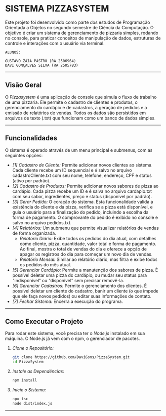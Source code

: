 # SISTEMA PIZZASYSTEM

Este projeto foi desenvolvido como parte dos estudos de Programação Orientada a Objetos no segundo semestre de Ciência da Computação. O objetivo é criar um sistema de gerenciamento de pizzaria simples, rodando no console, para praticar conceitos de manipulação de dados, estruturas de controle e interações com o usuário via terminal.
    
    ALUNOS:
    
    GUSTAVO ZAIA PASTRO (RA 2506964)
    DAVI GONÇALVES SILVA (RA 2505783)
-----

## Visão Geral

O *Pizzasystem* é uma aplicação de console que simula o fluxo de trabalho de uma pizzaria. Ele permite o cadastro de clientes e produtos, o gerenciamento do cardápio e de cadastros, a geração de pedidos e a emissão de relatórios de vendas. Todos os dados são persistidos em arquivos de texto (.txt) que funcionam como um banco de dados simples.

-----

## Funcionalidades

O sistema é operado através de um menu principal e submenus, com as seguintes opções:

  * *[1] Cadastro de Cliente:* Permite adicionar novos clientes ao sistema. Cada cliente recebe um ID sequencial e é salvo no arquivo cadastroCliente.txt com seu nome, telefone, endereço, CPF e status (ativo por padrão).
  * *[2] Cadastro de Produtos:* Permite adicionar novos sabores de pizza ao cardápio. Cada pizza recebe um ID e é salva no arquivo cardapio.txt com seu sabor, ingredientes, preço e status (disponível por padrão).
  * *[3] Gerar Pedido:* O coração do sistema. Esta funcionalidade valida a existência do cliente e da pizza, verifica se a pizza está disponível, e guia o usuário para a finalização do pedido, incluindo a escolha da forma de pagamento. O comprovante do pedido é exibido no console e salvo no arquivo pedidos.txt.
  * *[4] Relatórios:* Um submenu que permite visualizar relatórios de vendas de forma organizada.
      * *Relatório Diário:* Exibe todos os pedidos do dia atual, com detalhes como cliente, pizza, quantidade, valor total e forma de pagamento. Ao final, mostra o total de vendas do dia e oferece a opção de apagar os registros do dia para começar um novo dia de vendas.
      * *Relatório Mensal:* Similar ao relatório diário, mas filtra e exibe todos os pedidos do mês atual.
  * *[5] Gerenciar Cardápio:* Permite a manutenção dos sabores de pizza. É possível deletar uma pizza do cardápio, ou mudar seu status para "indisponível" ou "disponível" sem precisar removê-la.
  * *[6] Gerenciar Cadastros:* Permite o gerenciamento dos clientes. É possível deletar um cliente do cadastro, banir um cliente (o que impede que ele faça novos pedidos) ou editar suas informações de contato.
  * *[7] Fechar Sistema:* Encerra a execução do programa.

-----

## Como Executar o Projeto

Para rodar este sistema, você precisa ter o *Node.js* instalado em sua máquina. O Node.js já vem com o npm, o gerenciador de pacotes.

1.  *Clone o Repositório:*
    ```bash
    git clone https://github.com/DaviGons/PizzaSystem.git
    cd PizzaSystem
    
2.  *Instale as Dependências:*
    ```bash
    npm install
    
3.  *Inicie o Sistema:*
    ```bash
    npx tsc
    node dist/index.js
    
-----